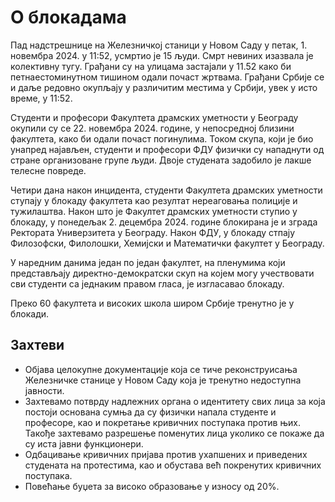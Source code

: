 # О блокадама

Пад надстрешнице на Железничкој станици у Новом Саду у петак, 1. новембра 2024. у 11:52, усмртио је 15 људи. Смрт невиних изазвала је колективну тугу. Грађани су на улицама застајали у 11.52 како би петнаестоминутном тишином одали почаст жртвама. Грађани Србије се и даље редовно окупљају у различитим местима у Србији, увек у исто време, у 11:52.

Студенти и професори Факултета драмских уметности у Београду окупили су се 22. новембра 2024. године, у непосредној близини факултета, како би одали почаст погинулима. Током скупа, који је био унапред најављен, студенти и професори ФДУ физички су нападнути од стране организоване групе људи. Двоје студената задобило је лакше телесне повреде.

Четири дана након инцидента, студенти Факултета драмских уметности ступају у блокаду факултета као резултат нереаговања полиције и тужилаштва. Након што је Факултет драмских уметности ступио у блокаду, у понедељак 2. децембра 2024. године блокирана је и зграда Ректората Универзитета у Београду. Након ФДУ, у блокаду стпају Филозофски, Филолошки, Хемијски и Математички факултет у Београду.

У наредним данима један по један факултет, на пленумима који представљају директно-демократски скуп на којем могу учествовати сви студенти са једнаким правом гласа, је изгласавао блокаду.

Преко 60 факултета и високих школа широм Србије тренутно је у блокади.

## Захтеви

- Објава целокупне документације која се тиче реконструисања Железничке станице у Новом Саду која је тренутно недоступна јавности.
- Захтевамо потврду надлежних органа о идентитету свих лица за која постоји основана сумња да су физички напала студенте и професоре, као и покретање кривичних поступака против њих. Такође захтевамо разрешење поменутих лица уколико се покаже да су иста јавни функционери.
- Одбацивање кривичних пријава против ухапшених и приведених студената на протестима, као и обустава већ покренутих кривичних поступака.
- Повећање буџета за високо образовање у износу од 20%.

